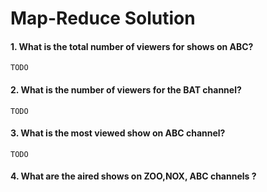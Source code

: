Map-Reduce Solution
========

#### 1. What is the total number of viewers for shows on ABC?

```
TODO
```

#### 2. What is the number of viewers for the BAT channel?

```
TODO
```

#### 3. What is the most viewed show on ABC channel?

```
TODO
```

#### 4. What are the aired shows on ZOO,NOX, ABC channels ?



